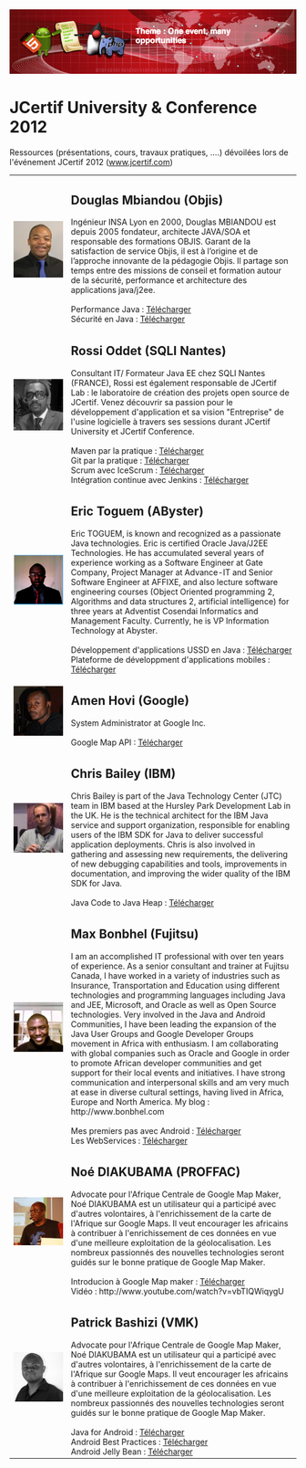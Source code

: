 <img src="https://github.com/JCERTIFLab/jcertif-static-resources/raw/master/img/bandeau_rouge_2012.png" />

JCertif University & Conference 2012
============

Ressources (présentations, cours, travaux pratiques, ....) dévoilées lors de l'événement JCertif 2012 (www.jcertif.com)


<table border="0">
<tr>
<td width="20%">
<img src="https://github.com/JCERTIFLab/jcertif-static-resources/raw/master/img/speakers/douglas_mbiandou.jpg" width="100%" />
</td>
<td>
<h2>Douglas Mbiandou (Objis)</h2>
Ingénieur INSA Lyon en 2000, Douglas MBIANDOU est depuis 2005 fondateur, architecte JAVA/SOA et responsable des formations OBJIS. Garant de la satisfaction de service Objis, il est à l’origine et de l’approche innovante de la pédagogie Objis. Il partage son temps entre des missions de conseil et formation autour de la sécurité, performance et architecture des applications java/j2ee.
<br/>
<br/>
Performance Java : <a href="https://github.com/JCERTIFLab/JCertif-2012/raw/master/sessions/Douglas%20Mbiandou/douglas-mbiandou_jcertif-2012-conference-performance-java.pdf">Télécharger</a>
<br/>
Sécurité en Java : <a href="https://github.com/JCERTIFLab/JCertif-2012/raw/master/sessions/Douglas%20Mbiandou/douglas-mbiandou_jcertif-2012-conference-securite-java.pdf">Télécharger</a>
</td>
</tr>
<tr>
<td width="20%">
<img src="https://github.com/JCERTIFLab/jcertif-static-resources/raw/master/img/speakers/rossi_oddet.jpg" width="100%" />
</td>
<td>
<h2>Rossi Oddet (SQLI Nantes)</h2>
Consultant IT/ Formateur Java EE chez SQLI Nantes (FRANCE), Rossi est également responsable de JCertif Lab : le laboratoire de création des projets open source de JCertif. Venez découvrir sa passion pour le développement d'application et sa vision "Entreprise" de l'usine logicielle à travers ses sessions durant JCertif University et JCertif Conference.
<br/>
<br/>
Maven par la pratique : <a href="https://github.com/JCERTIFLab/JCertif-2012/raw/master/sessions/Rossi%20Oddet/JCERTIF_2012_maven_par_la_pratique.pdf">Télécharger</a>
<br/>
Git par la pratique : <a href="https://github.com/JCERTIFLab/JCertif-2012/raw/master/sessions/Rossi%20Oddet/JCERTIF_2012_git_par_la_pratique.pdf">Télécharger</a>
<br/>
Scrum avec IceScrum : <a href="https://github.com/JCERTIFLab/JCertif-2012/raw/master/sessions/Rossi%20Oddet/JCERTIF_2012_scrum_avec_icescrum.pdf">Télécharger</a>
<br/>
Intégration continue avec Jenkins : <a href="https://github.com/JCERTIFLab/JCertif-2012/raw/master/sessions/Rossi%20Oddet/JCERTIF_2012_Integration_continue_avec_jenkins.pdf">Télécharger</a>
<br/>
</td>
</tr>
<tr>
<td width="20%">
<img src="https://github.com/JCERTIFLab/jcertif-static-resources/raw/master/img/speakers/eric_toguem.png" width="100%" />
</td>
<td>
<h2>Eric Toguem (AByster)</h2>
Eric TOGUEM, is known and recognized as a passionate Java technologies. Eric is certified Oracle Java/J2EE Technologies. He has accumulated several years of experience working as a Software Engineer at Gate Company, Project Manager at Advance-IT and Senior Software Engineer at AFFIXE, and also lecture software engineering courses (Object Oriented programming 2, Algorithms and data structures 2, artificial intelligence) for three years at Adventist Cosendai Informatics and Management Faculty. Currently, he is VP Information Technology at Abyster.
<br/>
<br/>
Développement d'applications USSD en Java : <a href="https://github.com/JCERTIFLab/JCertif-2012/raw/master/sessions/Eric%20TOGUEM/JCERTIF_2012_Eric_TOGUEM_D%E9veloppement_Applications_USSD_en_Java.pdf">Télécharger</a>
<br/>
Plateforme de développment d'applications mobiles : <a href="https://github.com/JCERTIFLab/JCertif-2012/raw/master/sessions/Eric%20TOGUEM/JCERTIF_2012_Eric_TOGUEM_Plateformes_Developpement_Applications_Mobiles.pdf">Télécharger</a>
</td>
</tr>
<tr>
<td width="20%">
<img src="https://github.com/JCERTIFLab/jcertif-static-resources/raw/master/img/speakers/amen_hovi.jpg" width="100%" />
</td>
<td>
<h2>Amen Hovi (Google)</h2>
System Administrator at Google Inc.
<br/>
<br/>
Google Map API : <a href="https://github.com/JCERTIFLab/JCertif-2012/raw/master/sessions/Amen%20Hovi/JCERTIF_2012_Google_Map_Api.pdf">Télécharger</a>
</td>
</tr>
<tr>
<td width="20%">
<img src="https://github.com/JCERTIFLab/jcertif-static-resources/raw/master/img/speakers/chris_bailey.jpg" width="100%" />
</td>
<td>
<h2>Chris Bailey (IBM)</h2>
Chris Bailey is part of the Java Technology Center (JTC) team in IBM based at the Hursley Park Development Lab in the UK. He is the technical architect for the IBM Java service and support organization, responsible for enabling users of the IBM SDK for Java to deliver successful application deployments. Chris is also involved in gathering and assessing new requirements, the delivering of new debugging capabilities and tools, improvements in documentation, and improving the wider quality of the IBM SDK for Java.
<br/>
<br/>
Java Code to Java Heap : <a href="https://github.com/JCERTIFLab/JCertif-2012/raw/master/sessions/Chris%20Bailey/JCERTIF_2012_Chris_Bailey_Java_Code_to_Java_Heap.pdf">Télécharger</a>
</td>
</tr>
<tr>
<td width="20%">
<img src="https://github.com/JCERTIFLab/jcertif-static-resources/raw/master/img/speakers/max_bonbhel.png" width="100%" />
</td>
<td>
<h2>Max Bonbhel (Fujitsu)</h2>
I am an accomplished IT professional with over ten years of experience. As a senior consultant and trainer at Fujitsu Canada, I have worked in a variety of industries such as Insurance, Transportation and Education using different technologies and programming languages including Java and JEE, Microsoft, and Oracle as well as Open Source technologies. Very involved in the Java and Android Communities, I have been leading the expansion of the Java User Groups and Google Developer Groups movement in Africa with enthusiasm. I am collaborating with global companies such as Oracle and Google in order to promote African developer communities and get support for their local events and initiatives. I have strong communication and interpersonal skills and am very much at ease in diverse cultural settings, having lived in Africa, Europe and North America. My blog : http://www.bonbhel.com
<br/>
<br/>
Mes premiers pas avec Android : <a href="https://github.com/JCERTIFLab/JCertif-2012/raw/master/sessions/Max%20Bonbhel/JCertif_2012_Mes_premier_pas_avec_Android.zip">Télécharger</a>
<br/>
Les WebServices : <a href="https://github.com/JCERTIFLab/JCertif-2012/raw/master/sessions/Max%20Bonbhel/JCerif_2012_WebServices.zip">Télécharger</a>
</td>
</tr>
<tr>
<td width="20%">
<img src="https://github.com/JCERTIFLab/jcertif-static-resources/raw/master/img/speakers/noe_diakubama.jpg" width="100%" />
</td>
<td>
<h2>Noé DIAKUBAMA (PROFFAC)</h2>
Advocate pour l'Afrique Centrale de Google Map Maker, Noé DIAKUBAMA est un utilisateur qui a participé avec d'autres volontaires, à l'enrichissement de la carte de l'Afrique sur Google Maps. Il veut encourager les africains à contribuer à l'enrichissement de ces données en vue d'une meilleure exploitation de la géolocalisation. Les nombreux passionnés des nouvelles technologies seront guidés sur le bonne pratique de Google Map Maker.
<br/>
<br/>
Introducion à Google Map maker : <a href="https://github.com/JCERTIFLab/JCertif-2012/raw/master/sessions/Noe%20Diakubama/JCERTIF_2012_Introduction_Mapmaker.pdf">Télécharger</a>
<br/>
Vidéo : http://www.youtube.com/watch?v=vbTIQWiqygU
</td>
</tr>
<tr>
<td width="20%">
<img src="https://github.com/JCERTIFLab/jcertif-static-resources/raw/master/img/speakers/bashizi.jpg" width="100%" />
</td>
<td>
<h2>Patrick Bashizi (VMK)</h2>
Advocate pour l'Afrique Centrale de Google Map Maker, Noé DIAKUBAMA est un utilisateur qui a participé avec d'autres volontaires, à l'enrichissement de la carte de l'Afrique sur Google Maps. Il veut encourager les africains à contribuer à l'enrichissement de ces données en vue d'une meilleure exploitation de la géolocalisation. Les nombreux passionnés des nouvelles technologies seront guidés sur le bonne pratique de Google Map Maker.
<br/>
<br/>
Java for Android : <a href="https://github.com/JCERTIFLab/JCertif-2012/raw/master/sessions/Patrick%20Bashizi/java_for_android.pdf">Télécharger</a>
<br/>
Android Best Practices : <a href="https://github.com/JCERTIFLab/JCertif-2012/raw/master/sessions/Patrick%20Bashizi/best_practices_android.pdf">Télécharger</a>
<br/>
Android Jelly Bean : <a href="https://github.com/JCERTIFLab/JCertif-2012/raw/master/sessions/Patrick%20Bashizi/android_jelly_bean.pdf">Télécharger</a>
</td>
</tr>
</table>